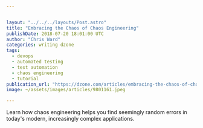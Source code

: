 ```yaml
---


layout: "../../../layouts/Post.astro"
title: "Embracing the Chaos of Chaos Engineering"
publishDate: 2018-07-20 18:01:00 UTC
author: "Chris Ward"
categories: writing dzone
tags:
  - devops
  - automated testing
  - test automation
  - chaos engineering
  - tutorial
publication_url: "https://dzone.com/articles/embracing-the-chaos-of-chaos-engineering"
image: ~/assets/images/articles/9801161.jpeg

---
```

Learn how chaos engineering helps you find seemingly random errors in today's modern, increasingly complex applications.

